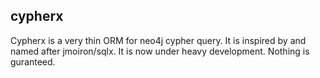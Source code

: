 ## cypherx
Cypherx is a very thin ORM for neo4j cypher query. It is inspired by and named after jmoiron/sqlx.
It is now under heavy development. Nothing is guranteed.
